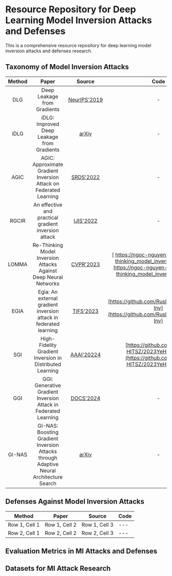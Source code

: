 # Resource Repository for Deep Learning Model Inversion Attacks and Defenses
This is a comprehensive resource repository for deep learning model inversion attacks and defenses research.


## Taxonomy of Model Inversion Attacks

|         Method         |                                Paper                                 |                                                    Source                                                     |   Code   |
|:----------------------:|:-------------------------------------------------------------------:|:-------------------------------------------------------------------------------------------------------------:|:--------:|
|   DLG  | Deep Leakage from Gradients | [NeurIPS'2019](https://proceedings.neurips.cc/paper/2019/hash/60a6c4002cc7b29142def8871531281a-Abstract.html) |     -     |
|      iDLG    |                              iDLG: Improved Deep Leakage from Gradients                           |                                              [arXiv](https://arxiv.org/abs/2001.02610)                                                   |     -     |
|  AGIC  |  AGIC: Approximate Gradient Inversion Attack on Federated Learning  |  [SRDS'2022](https://ieeexplore.ieee.org/abstract/document/9996844?casa_token=HW2g88ZKvyYAAAAA:ynaPpf6qzZY8ptc31j9lSHEIkP8B2skFskNLT3-xUjbdIK1mqtRGAT_ErtT1_beOGl0upNGNCSD1)  |  -  |
|  RGCIR  |  An effective and practical gradient inversion attack  |  [IJIS'2022](https://onlinelibrary.wiley.com/doi/10.1002/int.22997)  |  -  |
|  LOMMA  |  Re-Thinking Model Inversion Attacks Against Deep Neural Networks  |  [CVPR'2023](https://openaccess.thecvf.com/content/CVPR2023/html/Nguyen_Re-Thinking_Model_Inversion_Attacks_Against_Deep_Neural_Networks_CVPR_2023_paper.html)  |  [ https://ngoc-nguyen-0.github.io/re-thinking_model_inversion_attacks/]( https://ngoc-nguyen-0.github.io/re-thinking_model_inversion_attacks/)  |
|  EGIA  |  Egia: An external gradient inversion attack in federated learning  |  [TIFS'2023](https://ieeexplore.ieee.org/abstract/document/10209197?casa_token=8Z3tPnQDgvsAAAAA:sla4sO1caXCPVZrPFa62KkpjqDYcpuUAS2Y8UloY8lj0gJn3dZAqFbwcQwFdJICLoKvnCmmHdbOc)  |  [https://github.com/RuslandGadget/FCN-Inv](https://github.com/RuslandGadget/FCN-Inv)  |
|  SGI  |  High-Fidelity Gradient Inversion in Distributed Learning  |  [AAAI'20224](https://ojs.aaai.org/index.php/AAAI/article/view/29975)  |  [https://github.com/MiLab-HITSZ/2023YeHFGradInv](https://github.com/MiLab-HITSZ/2023YeHFGradInv)  |
|  GGI  |  GGI: Generative Gradient Inversion Attack in Federated Learning  |  [DOCS'2024](https://ieeexplore.ieee.org/document/10704504)  |  -  |
|  GI-NAS  |  GI-NAS: Boosting Gradient Inversion Attacks through Adaptive Neural Architecture Search  |  [arXiv](https://arxiv.org/abs/2405.20725)  |  -  |





## Defenses Against Model Inversion Attacks

| Method | Paper  | Source | Code | 
|---|---|---|---|
| Row 1, Cell 1 | Row 1, Cell 2 | Row 1, Cell 3 |---|
| Row 2, Cell 1 | Row 2, Cell 2 | Row 2, Cell 3 |---|

## Evaluation Metrics in MI Attacks and Defenses


## Datasets for MI Attack Research
